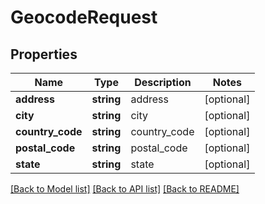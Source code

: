 # GeocodeRequest

## Properties
Name | Type | Description | Notes
------------ | ------------- | ------------- | -------------
**address** | **string** | address | [optional] 
**city** | **string** | city | [optional] 
**country_code** | **string** | country_code | [optional] 
**postal_code** | **string** | postal_code | [optional] 
**state** | **string** | state | [optional] 

[[Back to Model list]](../README.md#documentation-for-models) [[Back to API list]](../README.md#documentation-for-api-endpoints) [[Back to README]](../README.md)


